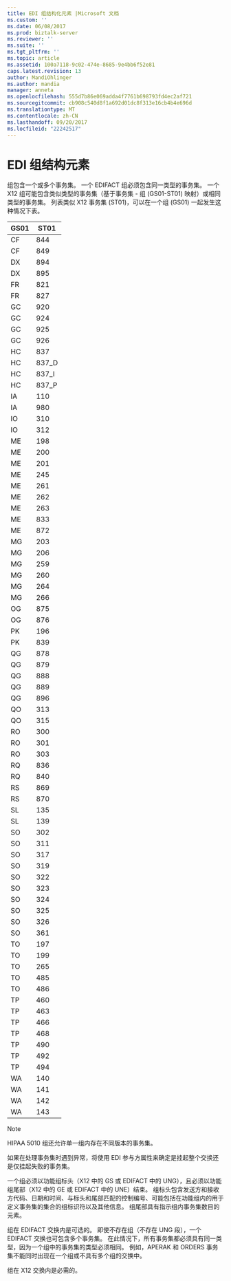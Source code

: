 ```yaml
---
title: EDI 组结构化元素 |Microsoft 文档
ms.custom: ''
ms.date: 06/08/2017
ms.prod: biztalk-server
ms.reviewer: ''
ms.suite: ''
ms.tgt_pltfrm: ''
ms.topic: article
ms.assetid: 100a7118-9c02-474e-8685-9e4bb6f52e81
caps.latest.revision: 13
author: MandiOhlinger
ms.author: mandia
manager: anneta
ms.openlocfilehash: 555d7b86e069adda4f7761b698793fd4ec2af721
ms.sourcegitcommit: cb908c540d8f1a692d01dc8f313e16cb4b4e696d
ms.translationtype: MT
ms.contentlocale: zh-CN
ms.lasthandoff: 09/20/2017
ms.locfileid: "22242517"
---
```

# <a name="edi-group-structural-element"></a>EDI 组结构元素
组包含一个或多个事务集。 一个 EDIFACT 组必须包含同一类型的事务集。 一个 X12 组可能包含类似类型的事务集（基于事务集 - 组 (GS01-ST01) 映射）或相同类型的事务集。 列表类似 X12 事务集 (ST01)，可以在一个组 (GS01) 一起发生这种情况下表。  
  
|GS01|ST01|  
|----------|----------|  
|CF|844|  
|CF|849|  
|DX|894|  
|DX|895|  
|FR|821|  
|FR|827|  
|GC|920|  
|GC|924|  
|GC|925|  
|GC|926|  
|HC|837|  
|HC|837_D|  
|HC|837_I|  
|HC|837_P|  
|IA|110|  
|IA|980|  
|IO|310|  
|IO|312|  
|ME|198|  
|ME|200|  
|ME|201|  
|ME|245|  
|ME|261|  
|ME|262|  
|ME|263|  
|ME|833|  
|ME|872|  
|MG|203|  
|MG|206|  
|MG|259|  
|MG|260|  
|MG|264|  
|MG|266|  
|OG|875|  
|OG|876|  
|PK|196|  
|PK|839|  
|QG|878|  
|QG|879|  
|QG|888|  
|QG|889|  
|QG|896|  
|QO|313|  
|QO|315|  
|RO|300|  
|RO|301|  
|RO|303|  
|RQ|836|  
|RQ|840|  
|RS|869|  
|RS|870|  
|SL|135|  
|SL|139|  
|SO|302|  
|SO|311|  
|SO|317|  
|SO|319|  
|SO|322|  
|SO|323|  
|SO|324|  
|SO|325|  
|SO|326|  
|SO|361|  
|TO|197|  
|TO|199|  
|TO|265|  
|TO|485|  
|TO|486|  
|TP|460|  
|TP|463|  
|TP|466|  
|TP|468|  
|TP|490|  
|TP|492|  
|TP|494|  
|WA|140|  
|WA|141|  
|WA|142|  
|WA|143|  
  
> [!NOTE]
>  HIPAA 5010 组还允许单一组内存在不同版本的事务集。  
  
 如果在处理事务集时遇到异常，将使用 EDI 参与方属性来确定是挂起整个交换还是仅挂起失败的事务集。  
  
 一个组必须以功能组标头（X12 中的 GS 或 EDIFACT 中的 UNG），且必须以功能组尾部（X12 中的 GE 或 EDIFACT 中的 UNE）结束。 组标头包含发送方和接收方代码、日期和时间、与标头和尾部匹配的控制编号、可能包括在功能组内的用于定义事务集的集合的组标识符以及其他信息。 组尾部具有指示组内事务集数目的元素。  
  
 组在 EDIFACT 交换内是可选的。 即使不存在组（不存在 UNG 段），一个 EDIFACT 交换也可包含多个事务集。 在此情况下，所有事务集都必须具有同一类型，因为一个组中的事务集的类型必须相同。 例如，APERAK 和 ORDERS 事务集不能同时出现在一个组或不具有多个组的交换中。  
  
 组在 X12 交换内是必需的。